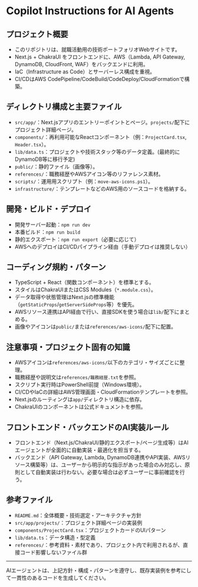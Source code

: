 # Copilot Instructions for AI Agents

## プロジェクト概要
- このリポジトリは、就職活動用の技術ポートフォリオWebサイトです。
- Next.js + ChakraUI をフロントエンドに、AWS（Lambda, API Gateway, DynamoDB, CloudFront, WAF）をバックエンドに利用。
- IaC（Infrastructure as Code）とサーバーレス構成を重視。
- CI/CDはAWS CodePipeline/CodeBuild/CodeDeploy/CloudFormationで構築。

## ディレクトリ構成と主要ファイル
- `src/app/`：Next.jsアプリのエントリーポイントとページ。`projects/`配下にプロジェクト詳細ページ。
- `components/`：再利用可能なReactコンポーネント（例：`ProjectCard.tsx`, `Header.tsx`）。
- `lib/data.ts`：プロジェクトや技術スタック等のデータ定義。(最終的にDynamoDB等に移行予定)
- `public/`：静的ファイル（画像等）。
- `references/`：職務経歴やAWSアイコン等のリファレンス素材。
- `scripts/`：運用用スクリプト（例：`move-aws-icons.ps1`）。
- `infrastructure/`：テンプレートなどのAWS用のソースコードを格納する。

## 開発・ビルド・デプロイ
- 開発サーバー起動：`npm run dev`
- 本番ビルド：`npm run build`
- 静的エクスポート：`npm run export`（必要に応じて）
- AWSへのデプロイはCI/CDパイプライン経由（手動デプロイは推奨しない）

## コーディング規約・パターン
- TypeScript + React（関数コンポーネント）を標準とする。
- スタイルはChakraUIまたはCSS Modules（`*.module.css`）。
- データ取得や状態管理はNext.jsの標準機能（`getStaticProps`/`getServerSideProps`等）を優先。
- AWSリソース連携はAPI経由で行い、直接SDKを使う場合は`lib/`配下にまとめる。
- 画像やアイコンは`public/`または`references/aws-icons/`配下に配置。

## 注意事項・プロジェクト固有の知識
- AWSアイコンは`references/aws-icons/`以下のカテゴリ・サイズごとに整理。
- 職務経歴や説明文は`references/職務経歴.txt`を参照。
- スクリプト実行時はPowerShell前提（Windows環境）。
- CI/CDやIaCの詳細はAWS管理画面・CloudFormationテンプレートを参照。
- Next.jsのルーティングは`app/`ディレクトリ構造に依存。
- ChakraUIのコンポーネントは公式ドキュメントを参照。

## フロントエンド・バックエンドのAI実装ルール
- フロントエンド（Next.js/ChakraUI/静的エクスポート/ページ生成等）はAIエージェントが全面的に自動実装・最適化を担当する。
- バックエンド（API Gateway, Lambda, DynamoDB連携やAPI実装、AWSリソース構築等）は、ユーザーから明示的な指示があった場合のみ対応し、原則として自動実装は行わない。必要な場合は必ずユーザーに事前確認を行う。

## 参考ファイル
- `README.md`：全体概要・技術選定・アーキテクチャ方針
- `src/app/projects/`：プロジェクト詳細ページの実装例
- `components/ProjectCard.tsx`：プロジェクトカードのUIパターン
- `lib/data.ts`：データ構造・型定義
- `references/`：参考資料・素材であり、プロジェクト内で利用されるが、直接コード影響しないファイル群

---

AIエージェントは、上記方針・構成・パターンを遵守し、既存実装例を参考にして一貫性のあるコードを生成してください。